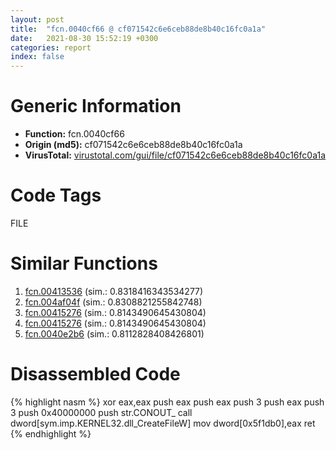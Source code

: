 ```yaml
---
layout: post
title:  "fcn.0040cf66 @ cf071542c6e6ceb88de8b40c16fc0a1a"
date:   2021-08-30 15:52:19 +0300
categories: report
index: false
---
```


# Generic Information
- **Function:** fcn.0040cf66
- **Origin (md5):** cf071542c6e6ceb88de8b40c16fc0a1a
- **VirusTotal:** [virustotal.com/gui/file/cf071542c6e6ceb88de8b40c16fc0a1a][virustotal_ref]

# Code Tags
<span class="tag" id="FILE">FILE</span>


# Similar Functions

1. [fcn.00413536][similar_1_ref] (sim.: 0.8318416343534277)
2. [fcn.004af04f][similar_2_ref] (sim.: 0.8308821255842748)
3. [fcn.00415276][similar_3_ref] (sim.: 0.8143490645430804)
4. [fcn.00415276][similar_4_ref] (sim.: 0.8143490645430804)
5. [fcn.0040e2b6][similar_5_ref] (sim.: 0.8112828408426801)


# Disassembled Code

{% highlight nasm %}
xor eax,eax
push eax
push eax
push 3
push eax
push 3
push 0x40000000
push str.CONOUT_
call dword[sym.imp.KERNEL32.dll_CreateFileW]
mov dword[0x5f1db0],eax
ret 
{% endhighlight %}


[similar_1_ref]: /report/fcn.00413536@206d528dd5a0a807366d8afc4b0dd46e
[similar_2_ref]: /report/fcn.004af04f@3b2d901eaca41ce14deca6a48c0c801a
[similar_3_ref]: /report/fcn.00415276@83187742f2b03106874f7ea694b40f29
[similar_4_ref]: /report/fcn.00415276@05b6ec54a830a909b2f213a253e1de86
[similar_5_ref]: /report/fcn.0040e2b6@1fd683a7f72f257d6d6de6e845d6c40a
[virustotal_ref]: https://www.virustotal.com/gui/file/cf071542c6e6ceb88de8b40c16fc0a1a